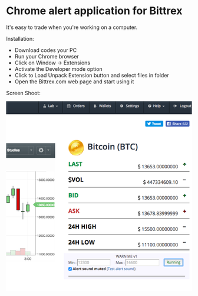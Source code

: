 # Chrome alert application for Bittrex

It's easy to trade when you're working on a computer.

Installation:

* Download codes your PC
* Run your Chrome browser
* Click on Window -> Extensions
* Activate the Developer mode option
* Click to Load Unpack Extension button and select files in folder
* Open the Bittrex.com web page and start using it



Screen Shoot:

![Screenshot](ScreenShot.png)

